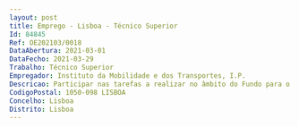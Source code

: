 ```yaml
--- 
layout: post
title: Emprego - Lisboa - Técnico Superior
Id: 84845
Ref: OE202103/0018
DataAbertura: 2021-03-01
DataFecho: 2021-03-29
Trabalho: Técnico Superior
Empregador: Instituto da Mobilidade e dos Transportes, I.P.
Descricao: Participar nas tarefas a realizar no âmbito do Fundo para o Serviço Público de Transportes, designadamente •	Acompanhamento, avaliação e controlo das acções de curto e médio prazo financiadas no âmbito do Fundo de Transportes •	Acompanhamento e controlo do financiamento regular das autoridades de transportes •	Elaboração de avisos de candidatura para atribuição de incentivos e de apoio financeiro •	Avaliação da amissibilidade e do mérito das candidaturas submetidas •	Apreciação de pedidos de pagamento •	Elaboração de Planos e Relatórios de Atividades, semestrais e anuais •	Manutenção da integridade dos arquivos (documentação física e eletrónica).
CodigoPostal: 1050-098 LISBOA
Concelho: Lisboa
Distrito: Lisboa
--- 
```


